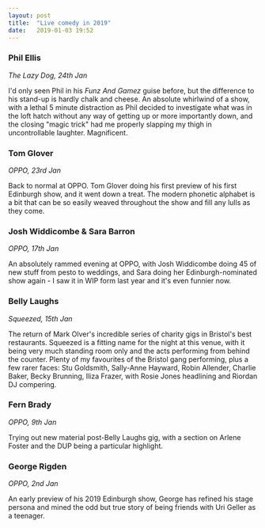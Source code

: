 ```yaml
---
layout: post
title:  "Live comedy in 2019"
date:   2019-01-03 19:52
---
```


### Phil Ellis
*The Lazy Dog, 24th Jan*

I'd only seen Phil in his *Funz And Gamez* guise before, but the difference to his stand-up is hardly chalk and cheese. An absolute whirlwind of a show, with a lethal 5 minute distraction as Phil decided to investigate what was in the loft hatch without any way of getting up or more importantly down, and the closing "magic trick" had me properly slapping my thigh in uncontrollable laughter. Magnificent.

### Tom Glover
*OPPO, 23rd Jan*

Back to normal at OPPO. Tom Glover doing his first preview of his first Edinburgh show, and it went down a treat. The modern phonetic alphabet is a bit that can be so easily weaved throughout the show and fill any lulls as they come.

### Josh Widdicombe & Sara Barron
*OPPO, 17th Jan*

An absolutely rammed evening at OPPO, with Josh Widdicombe doing 45 of new stuff from pesto to weddings, and Sara doing her Edinburgh-nominated show again - I saw it in WIP form last year and it's even funnier now.

### Belly Laughs
*Squeezed, 15th Jan*

The return of Mark Olver's incredible series of charity gigs in Bristol's best restaurants. Squeezed is a fitting name for the night at this venue, with it being very much standing room only and the acts performing from behind the counter. Plenty of my favourites of the Bristol gang performing, plus a few rarer faces: Stu Goldsmith, Sally-Anne Hayward, Robin Allender, Charlie Baker, Becky Brunning, Iliza Frazer, with Rosie Jones headlining and Riordan DJ compering.

### Fern Brady
*OPPO, 9th Jan*

Trying out new material post-Belly Laughs gig, with a section on Arlene Foster and the DUP being a particular highlight.

### George Rigden
*OPPO, 2nd Jan*

An early preview of his 2019 Edinburgh show, George has refined his stage persona and mined the odd but true story of being friends with Uri Geller as a teenager.
